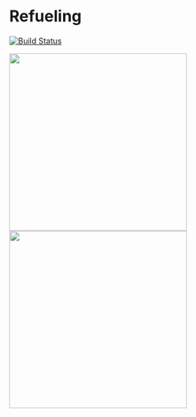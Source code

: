 # Refueling

[![Build Status](https://travis-ci.org/SamuelSchepp/Refueling.svg?branch=master)](https://travis-ci.org/SamuelSchepp/Refueling)

<img src="https://user-images.githubusercontent.com/11752441/37679600-aa304c96-2c81-11e8-8e01-ab43369d2c2d.PNG" width="320">

<img src="https://user-images.githubusercontent.com/11752441/37679597-a81c5544-2c81-11e8-9212-c826461b237e.PNG" width="320">

